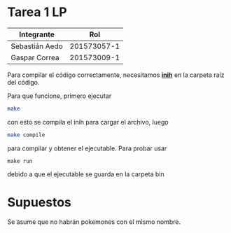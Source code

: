 # Tarea 1 LP

|Integrante|Rol|
|----|----|
| Sebastián Aedo |201573057-1|
| Gaspar Correa |201573009-1|

Para compilar el código correctamente, necesitamos [**inih**](https://github.com/benhoyt/inih) en la carpeta raíz del código.

Para que funcione, primero ejecutar
```bash
make
```
con esto se compila el inih para cargar el archivo, luego
```bash
make compile
```

para compilar y obtener el ejecutable. Para probar usar
```
make run
```
debido a que el ejecutable se guarda en la carpeta bin


# Supuestos

Se asume que no habrán pokemones con el mismo nombre.
